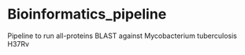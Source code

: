 # Bioinformatics_pipeline
Pipeline to run all-proteins BLAST against Mycobacterium tuberculosis H37Rv
